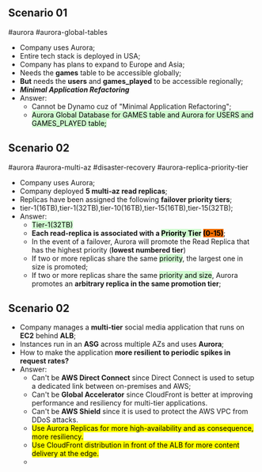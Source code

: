 ## Scenario 01
#aurora #aurora-global-tables
- Company uses Aurora;
- Entire tech stack is deployed in USA;
- Company has plans to expand to Europe and Asia;
- Needs the **games** table to be accessible globally;
- **But** needs the **users** and **games_played** to be accessible regionally;
- **_Minimal Application Refactoring_**
- Answer:
	- Cannot be Dynamo cuz of "Minimal Application Refactoring";
	- <mark style="background: #BBFABBA6;">Aurora Global Database for GAMES table and Aurora for USERS and GAMES_PLAYED table;</mark>

## Scenario 02
#aurora #aurora-multi-az #disaster-recovery #aurora-replica-priority-tier
- Company uses Aurora;
- Company deployed **5 multi-az read replicas**;
- Replicas have been assigned the following **failover priority tiers**;
- tier-1(16TB),tier-1(32TB),tier-10(16TB),tier-15(16TB),tier-15(32TB);
- Answer:
	- <mark style="background: #BBFABBA6;">Tier-1(32TB)</mark>
	- **Each read-replica is associated with a <mark style="background: #BBFABBA6;">Priority Tier</mark> <mark style="background: #ef6c00;">(0-15)</mark>**;
	- In the event of a failover, Aurora will promote the Read Replica that has the highest priority (**lowest numbered tier**)
	- If two or more replicas share the same <mark style="background: #BBFABBA6;">priority</mark>, the largest one in size is promoted;
	- If two or more replicas share the same <mark style="background: #BBFABBA6;">priority and size</mark>, Aurora promotes an **arbitrary replica in the same promotion tier**;

## Scenario 02
- Company manages a **multi-tier** social media application that runs on **EC2** behind **ALB**;
- Instances run in an **ASG** across multiple AZs and uses **Aurora**;
- How to make the application **more resilient to periodic spikes in request rates?**
- Answer:
	- Can't be **AWS Direct Connect** since Direct Connect is used to setup a dedicated link between on-premises and AWS;
	- Can't be **Global Accelerator** since CloudFront is better at improving performance and resiliency for multi-tier applications.
	- Can't be **AWS Shield** since it is used to protect the AWS VPC from DDoS attacks.
	- <mark class="hltr-green">Use Aurora Replicas for more high-availability and as consequence, more resiliency.</mark>
	- <mark class="hltr-green">Use CloudFront distribution in front of the ALB for more content delivery at the edge.</mark>
	- 